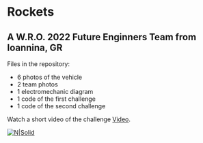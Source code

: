 # Rockets

## A W.R.O. 2022 Future Enginners Team from Ioannina, GR


Files in the repository:
- 6 photos of the vehicle
- 2 team photos
- 1 electromechanic diagram
- 1 code of the first challenge
- 1 code of the second challenge

Watch a short video of the challenge [Video](https://youtu.be/1nSl26NC-5U).

[![N|Solid](https://world-robot-olympiad-association.github.io/future-engineers-gs/img/fe-map.png)](https://wro-association.org/)
